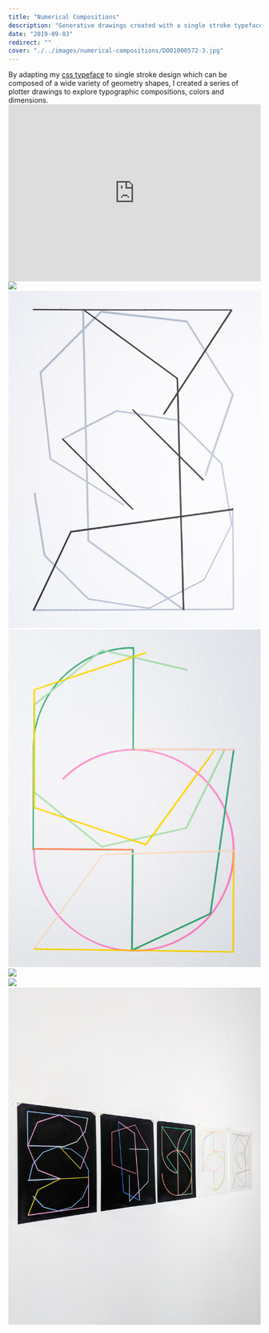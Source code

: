 ```yaml
---
title: "Numerical Compositions"
description: "Generative drawings created with a single stroke typeface"
date: "2019-09-03"
redirect: ""
cover: "./../images/numerical-compositions/DO01000572-3.jpg"
---
```

<div class="text">By adapting my <a href="https://yuinchien.com/projects/numerical/index.html">css typeface</a> to single stroke design which can be composed of a wide variety of geometry shapes, I created a series of plotter drawings to explore typographic compositions, colors and dimensions. </div>

<div class="video" style="padding:70.11% 0 0 0;position:relative;"><iframe src="https://player.vimeo.com/video/358239232?autoplay=1&loop=1&title=0&byline=0&portrait=0" style="position:absolute;top:0;left:0;width:100%;height:100%;" frameborder="0" allow="autoplay; fullscreen" allowfullscreen></iframe></div><script src="https://player.vimeo.com/api/player.js"></script>

<div class="two-up">
  <img src="./../images/numerical-compositions/L1000552-2.jpg" />
  <img src="./../images/numerical-compositions/L1000561.jpg" />
</div>

<div class="two-up">
  <img src="./../images/numerical-compositions/L1000548.jpg" />
  <img src="./../images/numerical-compositions/L1000555.jpg" />  
</div>

<div class="two-up">
  <img src="./../images/numerical-compositions/L1000560-2.jpg" />
  <img src="./../images/numerical-compositions/MVIMG_20190903_132142-2.jpg" />
</div>
